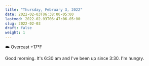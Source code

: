 ```yaml
---
title: "Thursday, February 3, 2022"
date: 2022-02-03T06:38:00-05:00
lastmod: 2022-02-03T06:47:06-05:00
slug: 2022-02-03
draft: false
weight: 1
---
```


☁️   Overcast +17°F

Good morning. It's 6:30 am and I've been up since 3:30. I'm hungry.

[//]: # "Exported with love from a post written in Org mode"
[//]: # "- https://github.com/kaushalmodi/ox-hugo"
